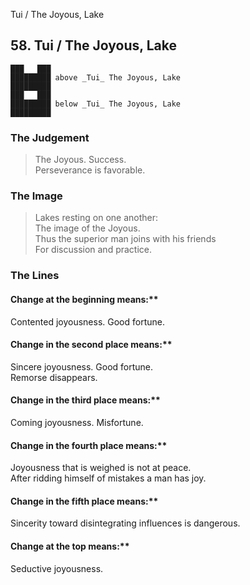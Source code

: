 Tui / The Joyous, Lake
## 58. Tui / The Joyous, Lake
    ███   ███
    █████████ above _Tui_ The Joyous, Lake  
    █████████
    ███   ███
    █████████ below _Tui_ The Joyous, Lake  
    █████████
### The Judgement
> The Joyous. Success.  
 Perseverance is favorable.
### The Image
> Lakes resting on one another:  
 The image of the Joyous.  
 Thus the superior man joins with his friends  
 For discussion and practice.
### The Lines

#### Change at the beginning means:**  
 Contented joyousness. Good fortune.
#### Change in the second place means:**  
 Sincere joyousness. Good fortune.  
 Remorse disappears.
#### Change in the third place means:**  
 Coming joyousness. Misfortune.
#### Change in the fourth place means:**  
 Joyousness that is weighed is not at peace.  
 After ridding himself of mistakes a man has joy.
#### Change in the fifth place means:**  
 Sincerity toward disintegrating influences is dangerous.
#### Change at the top means:**  
 Seductive joyousness.




